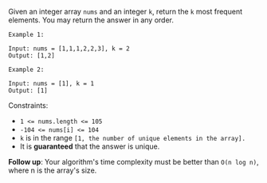Given an integer array `nums` and an integer `k`, return the `k` most frequent elements. You may return the answer in any order.

```
Example 1:

Input: nums = [1,1,1,2,2,3], k = 2
Output: [1,2]
```

```
Example 2:

Input: nums = [1], k = 1
Output: [1]
```

Constraints:

- `1 <= nums.length <= 105`
- `-104 <= nums[i] <= 104`
- `k` is in the range `[1, the number of unique elements in the array].`
- It is **guaranteed** that the answer is unique.

**Follow up**: Your algorithm's time complexity must be better than `O(n log n)`, where n is the array's size.
